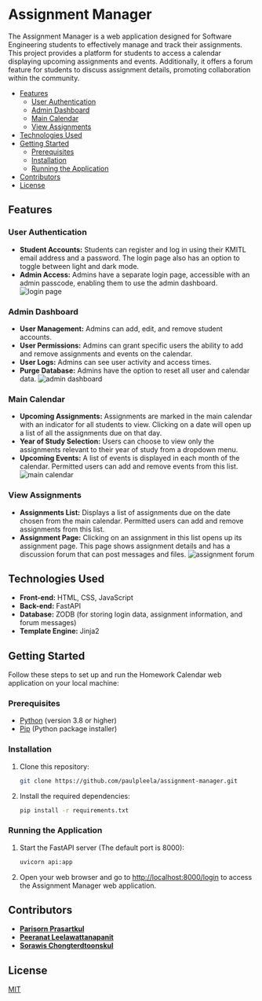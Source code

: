 
# Assignment Manager

The Assignment Manager is a web application designed for Software Engineering students to effectively manage and track their assignments. This project provides a platform for students to access a calendar displaying upcoming assignments and events. Additionally, it offers a forum feature for students to discuss assignment details, promoting collaboration within the community.

- [Features](#features)
  - [User Authentication](#user-authentication)
  - [Admin Dashboard](#admin-dashboard)
  - [Main Calendar](#main-calendar)
  - [View Assignments](#view-assignments)
- [Technologies Used](#technologies-used)
- [Getting Started](#getting-started)
  - [Prerequisites](#prerequisites)
  - [Installation](#installation)
  - [Running the Application](#running-the-application)
- [Contributors](#contributors)
- [License](#license)


## Features

### User Authentication

* **Student Accounts:** Students can register and log in using their KMITL email address and a password. The login page also has an option to toggle between light and dark mode.
* **Admin Access:** Admins have a separate login page, accessible with an admin passcode, enabling them to use the admin dashboard.
![login page](https://i.imgur.com/ZW9SxVo.png)

### Admin Dashboard

* **User Management:** Admins can add, edit, and remove student accounts.
* **User Permissions:** Admins can grant specific users the ability to add and remove assignments and events on the calendar.
* **User Logs:** Admins can see user activity and access times.
* **Purge Database:** Admins have the option to reset all user and calendar data.
![admin dashboard](https://i.imgur.com/yZaKeqi.png)

### Main Calendar

* **Upcoming Assignments:** Assignments are marked in the main calendar with an indicator for all students to view. Clicking on a date will open up a list of all the assignments due on that day.
* **Year of Study Selection:** Users can choose to view only the assignments relevant to their year of study from a dropdown menu.
* **Upcoming Events:** A list of events is displayed in each month of the calendar. Permitted users can add and remove events from this list.
![main calendar](https://i.imgur.com/NwuIH1K.png)

### View Assignments

* **Assignments List:** Displays a list of assignments due on the date chosen from the main calendar. Permitted users can add and remove assignments from this list.
* **Assignment Page:** Clicking on an assignment in this list opens up its assignment page. This page shows assignment details and has a discussion forum that can post messages and files.
![assignment forum](https://i.imgur.com/7Fw0Xy3.png)


## Technologies Used

* **Front-end:** HTML, CSS, JavaScript
* **Back-end:** FastAPI
* **Database:** ZODB (for storing login data, assignment information, and forum messages)
* **Template Engine:** Jinja2


## Getting Started

Follow these steps to set up and run the Homework Calendar web application on your local machine:

### Prerequisites

- [Python](https://www.python.org/) (version 3.8 or higher)
- [Pip](https://pip.pypa.io/en/stable/installation/) (Python package installer)

### Installation

1. Clone this repository:

    ```bash
    git clone https://github.com/paulpleela/assignment-manager.git
    ```

2. Install the required dependencies:

    ```bash
    pip install -r requirements.txt
    ```

### Running the Application

1. Start the FastAPI server (The default port is 8000):

    ```bash
    uvicorn api:app
    ```

2. Open your web browser and go to [http://localhost:8000/login](http://localhost:8000/login) to access the Assignment Manager web application.


## Contributors

- **[Parisorn Prasartkul](https://github.com/ppparisorn)**
- **[Peeranat Leelawattanapanit](https://github.com/paulpleela)**
- **[Sorawis Chongterdtoonskul](https://github.com/Pixako-Unrealistia)**


## License

[MIT](https://choosealicense.com/licenses/mit/)

